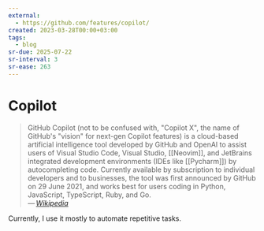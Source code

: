 ```yaml
---
external:
  - https://github.com/features/copilot/
created: 2023-03-28T00:00+03:00
tags:
  - blog
sr-due: 2025-07-22
sr-interval: 3
sr-ease: 263
---
```


# Copilot

> GitHub Copilot (not to be confused with, "Copilot X", the name of GitHub's
> "vision" for next-gen Copilot features) is a cloud-based artificial
> intelligence tool developed by GitHub and OpenAI to assist users of Visual
> Studio Code, Visual Studio, [[Neovim]], and JetBrains integrated development
> environments (IDEs like [[Pycharm]]) by autocompleting code. Currently
> available by subscription to individual developers and to businesses, the tool
> was first announced by GitHub on 29 June 2021, and works best for users coding
> in Python, JavaScript, TypeScript, Ruby, and Go.\
> — <cite>[Wikipedia](https://en.wikipedia.org/wiki/GitHub_Copilot)</cite>

Currently, I use it mostly to automate repetitive tasks.
